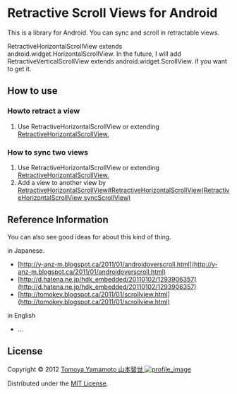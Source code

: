 Retractive Scroll Views for Android
======================
This is a library for Android. You can sync and scroll in retractable views.

RetractiveHorizontalScrollView extends android.widget.HorizontalScrollView. In the future, I will add RetractiveVerticalScrollView extends android.widget.ScrollView. if you want to get it.

How to use
------
### Howto retract a view ###

1. Use RetractiveHorizontalScrollView or extending [RetractiveHorizontalScrollView.][rhsv]

### How to sync two views ###

1. Use RetractiveHorizontalScrollView or extending [RetractiveHorizontalScrollView.][rhsv]
2. Add a view to another view by [RetractiveHorizontalScrollView#RetractiveHorizontalScrollView(RetractiveHorizontalScrollView syncScrollView)][rhsvm]

Reference Information
--------

You can also see good ideas for about this kind of thing.

in Japanese.

- [http://y-anz-m.blogspot.ca/2011/01/androidoverscroll.html](http://y-anz-m.blogspot.ca/2011/01/androidoverscroll.html)
- [http://d.hatena.ne.jp/hdk_embedded/20110102/1293906357](http://d.hatena.ne.jp/hdk_embedded/20110102/1293906357)
- [http://tomokey.blogspot.ca/2011/01/scrollview.html](http://tomokey.blogspot.ca/2011/01/scrollview.html)

in English

- ...
  
License
----------
Copyright &copy; 2012 [ Tomoya Yamamoto 山本智世 ![profile_image] ][aboutme]

Distributed under the [MIT License][mit].  

[profile_image]: http://tmyymmt.mine.nu/profile/profile-sq_16.png "Profile Image"
[MIT]: http://www.opensource.org/licenses/mit-license.php "MIT License"
[aboutme]: http://about.me/tmyymmt "about me"
[rhsv]: https://github.com/tmyymmt/Retractive-Scroll-Views-for-Android
[rhsvm]: https://github.com/tmyymmt/Retractive-Scroll-Views-for-Android
